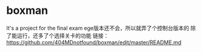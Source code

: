 # boxman
It's a project for the final exam
ege版本还不会，所以就弄了个控制台版本的
除了能运行，还多了个选择关卡的功能
链接：https://github.com/404MDnotfound/boxman/edit/master/README.md

